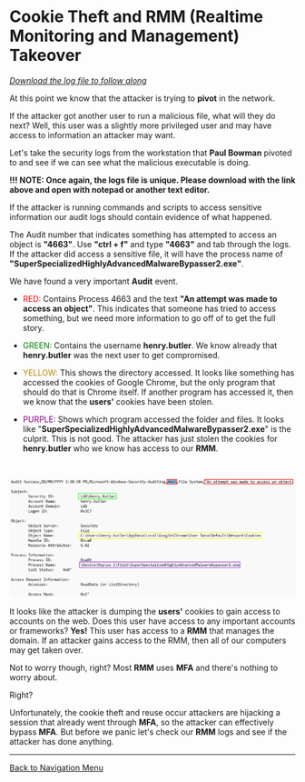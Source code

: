 # Cookie Theft and RMM (Realtime Monitoring and Management) Takeover

[*Download the log file to follow along*](./logs/cookie_theft.csv)

At this point we know that the attacker is trying to **pivot** in the network.

If the attacker got another user to run a malicious file, what will they do next? Well, this user was a slightly more privileged user and may have access to information an attacker may want.

Let's take the security logs from the workstation that **Paul Bowman** pivoted to and see if we can see what the malicious executable is doing. 

**!!! NOTE: 
    Once again, the logs file is unique. Please download with the link above and open with notepad or another text editor.**

If the attacker is running commands and scripts to access sensitive information our audit logs should contain evidence of what happened.

The Audit number that indicates something has attempted to access an object is **"4663"**. Use **"ctrl + f"** and type **"4663"** and tab through the logs. If the attacker did access a sensitive file, it will have the process name of **"SuperSpecializedHighlyAdvancedMalwareBypasser2.exe"**.

We have found a very important **Audit** event.

* <span style="color:red">RED: </span> Contains Process 4663 and the text **"An attempt was made to access an object"**.  This indicates that someone has tried to access something, but we need more information to go off of to get the full story.

* <span style="color:green">GREEN: </span> Contains the username **henry.butler**.  We know already that **henry.butler** was the next user to get compromised.

* <span style="color:#B8860B">YELLOW: </span>This shows the directory accessed. It looks like something has accessed the cookies of Google Chrome, but the only program that should do that is Chrome itself. If another program has accessed it, then we know that the **users'** cookies have been stolen.

* <span style="color:purple">PURPLE: </span>Shows which program accessed the folder and files. It looks like "**SuperSpecializedHighlyAdvancedMalwareBypasser2.exe**" is the culprit. This is not good.  The attacker has just stolen the cookies for **henry.butler** who we know has access to our **RMM**.

<br>

![cookie being stolen](./images/pivot.PNG)

It looks like the attacker is dumping the **users'** cookies to gain access to accounts on the web. Does this user have access to any important accounts or frameworks? **Yes!**  This user has access to a **RMM** that manages the domain. If an attacker gains access to the RMM, then all of our computers may get taken over.

Not to worry though, right? Most **RMM** uses **MFA** and there's nothing to worry about.

Right?

Unfortunately, the cookie theft and reuse occur attackers are hijacking a session that already went through **MFA**, so the attacker can effectively bypass **MFA**. But before we panic let's check our **RMM** logs and see if the attacker has done anything.

***

[Back to Navigation Menu](/IntroClassFiles/navigation.md)
